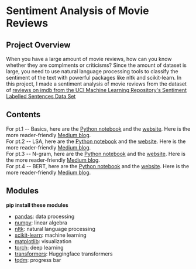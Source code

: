 # Sentiment Analysis of Movie Reviews
## Project Overview
When you have a large amount of movie reviews, how can you know whether they are complments or criticisms? 
Since the amount of dataset is large, you need to use natural language processing tools to classify the sentiment of the text with powerful packages like nltk and scikit-learn.
In this project, I made a sentiment analysis of movie reviews from the dataset of [reviews on imdb from the UCI Machine Learning Repository's Sentiment Labelled Sentences Data Set](https://archive.ics.uci.edu/ml/datasets/Sentiment+Labelled+Sentences)
## Contents
For pt.1 -- Basics, here are the [Python notebook](https://github.com/charliezcr/Sentiment-Analysis-of-Movie-Reviews/blob/main/sa_p1.ipynb) and the [website](https://charliezcr.github.io/sa_p1.html). Here is the more reader-friendly [Medium blog](https://crzheng97.medium.com/sentiment-analysis-of-movie-reviews-pt-1-1a52daa90cdc).<br>
For pt.2 -- LSA, here are the [Python notebook](https://github.com/charliezcr/Sentiment-Analysis-of-Movie-Reviews/blob/main/sa_p2.ipynb) and the [website](https://charliezcr.github.io/sa_p2.html). Here is the more reader-friendly [Medium blog](https://crzheng97.medium.com/sentiment-analysis-of-movie-reviews-pt-2-45045225a263).<br>
For pt.3 -- N-gram, here are the [Python notebook](https://github.com/charliezcr/Sentiment-Analysis-of-Movie-Reviews/blob/main/sa_p3.ipynb) and the [website](https://charliezcr.github.io/sa_p3.html). Here is the more reader-friendly [Medium blog](https://crzheng97.medium.com/sentiment-analysis-of-movie-reviews-b5241ca736b7).<br>
For pt.4 -- BERT, here are the [Python notebook](https://github.com/charliezcr/Sentiment-Analysis-of-Movie-Reviews/blob/main/sa_p3.ipynb) and the [website](https://charliezcr.github.io/sa_p4.html). Here is the more reader-friendly [Medium blog](https://crzheng97.medium.com/sentiment-analysis-of-movie-reviews-pt-4-575ccddfdbc3).
## Modules
**pip install these modules**
- [pandas](https://pandas.pydata.org/): data processing
- [numpy](https://numpy.org/): linear algebra
- [nltk](https://www.nltk.org/): natural language processing   
- [scikit-learn](https://scikit-learn.org/stable/index.html): machine learning
- [matplotlib](https://matplotlib.org/): visualization
- [torch](https://pytorch.org/): deep learning
- [transformers](https://huggingface.co/docs/transformers/index): Huggingface transformers
- [tqdm](https://github.com/tqdm/tqdm): progress bar

